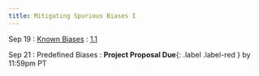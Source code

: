 ```yaml
---
title: Mitigating Spurious Biases I
---
```


Sep 19
: [Known Biases](#)
  : [1.1](#)

Sep 21
: Predefined Biases
: **Project Proposal Due**{: .label .label-red } by 11:59pm PT

<!-- Sep 30
: [Variables & Objects](#)
  : [1.2](#), [2.1](#)

Oct 1
: **Lab**{: .label .label-purple } [Intro to Java](#)

Oct 2
: [Tracing, IntLists, & Recursion](#)
  : [2.1](#)
: **HW 1 due**{: .label .label-red } -->


